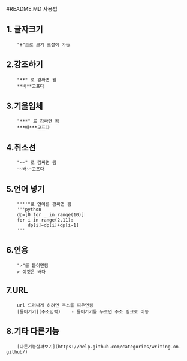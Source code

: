 #README.MD 사용법
## 1. 글자크기
		"#"으로 크기 조절이 가능
## 2.강조하기
		"**" 로 감싸면 됨
		**배**고프다
## 3.기울임체
		"***" 로 감싸면 됨
		***배***고프다
## 4.취소선
		"~~" 로 감싸면 됨
		~~배~~고프다
## 5.언어 넣기
		"'''"로 언어를 감싸면 됨
		'''python
		dp=[0 for _ in range(10)]
		for i in range(2,11):
			dp[i]=dp[i]+dp[i-1]
		'''
## 6.인용
		">"를 붙이면됨
		> 이것은 배다
## 7.URL
		url 드러나게 하려면 주소를 띄우면됨
		[들어가기](주소입력)	- 들어가기를 누르면 주소 링크로 이동
## 8.기타 다른기능
		[다른기능살펴보기](https://help.github.com/categories/writing-on-github/)
